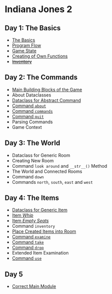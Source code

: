 # Indiana Jones 2

## Day 1: The Basics

* [The Basics](day.1/100-basics.md)
* [Program Flow](day.1/110-program.flow.md)
* [Game State](day.1/120-game.state.md)
* [Creating of Own Functions](day.1/125-own.functions.md)
* ~~[Inventory](day.1/130-inventory.md)~~


## Day 2: The Commands

* [Main Building Blocks of the Game](day.2/200-main.building.blocks.md)
* About Dataclasses
* [Dataclass for Abstract Command](day.2/210-dataclass.command.md)
* [Command `about`](day.2/220-commands.as.dataclasses.md)
* [Command `commands`](day.2/220-commands.as.dataclasses.md)
* [Command `quit`](day.2/220-commands.as.dataclasses.md)
* Parsing Commands
* Game Context


## Day 3: The World

* Dataclass for Generic Room
* Creating New Room
* Command `look around` and `__str__()` Method
* The World and Connected Rooms
* Command `down`
* Commands `north`, `south`, `east` and `west`


## Day 4: The Items

* [Dataclass for Generic Item](day.4/400-item.representation.md)
* [Item _Whip_](day.4/405-whip.md)
* [Item _Empty Seats_](day.4/410-empty.seats.md)
* Command `inventory`
* [Place Created Items into Room](day.4/415-items.in.room.md)
* [Command `examine`](day.4/420-examine.md)
* [Command `take`](day.4/430-take.item.md)
* [Command `drop`](day.4/440-drop.item.md)
* Extended Item Examination
* [Command `use`](day.4/460-use.item.md)


## Day 5

* [Correct Main Module](day.5/599-correct.main.md)

